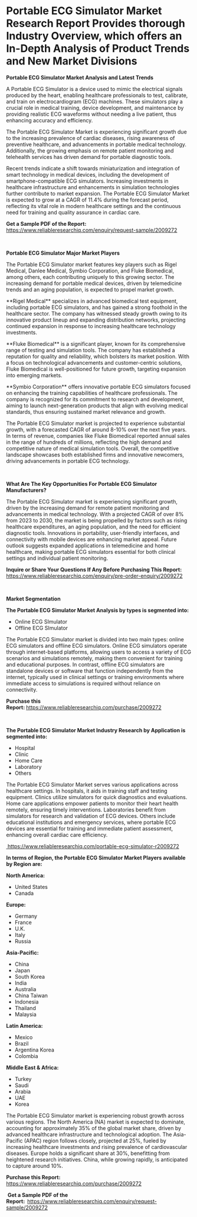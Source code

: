<p><h1>Portable ECG Simulator Market Research Report Provides thorough Industry Overview, which offers an In-Depth Analysis of Product Trends and New Market Divisions</h1></p><p><strong>Portable ECG Simulator Market Analysis and Latest Trends</strong></p>
<p><p>A Portable ECG Simulator is a device used to mimic the electrical signals produced by the heart, enabling healthcare professionals to test, calibrate, and train on electrocardiogram (ECG) machines. These simulators play a crucial role in medical training, device development, and maintenance by providing realistic ECG waveforms without needing a live patient, thus enhancing accuracy and efficiency.</p><p>The Portable ECG Simulator Market is experiencing significant growth due to the increasing prevalence of cardiac diseases, rising awareness of preventive healthcare, and advancements in portable medical technology. Additionally, the growing emphasis on remote patient monitoring and telehealth services has driven demand for portable diagnostic tools. </p><p>Recent trends indicate a shift towards miniaturization and integration of smart technology in medical devices, including the development of smartphone-compatible ECG simulators. Increasing investments in healthcare infrastructure and enhancements in simulation technologies further contribute to market expansion. The Portable ECG Simulator Market is expected to grow at a CAGR of 11.4% during the forecast period, reflecting its vital role in modern healthcare settings and the continuous need for training and quality assurance in cardiac care.</p></p>
<p><strong>Get a Sample PDF of the Report:&nbsp;</strong> <a href="https://www.reliableresearchiq.com/enquiry/request-sample/2009272?utm_campaign=2449&utm_medium=2&utm_source=Github&utm_content=ia&utm_term=16042025&utm_id=portable-ecg-simulator">https://www.reliableresearchiq.com/enquiry/request-sample/2009272</a></p>
<p>&nbsp;</p>
<p><strong>Portable ECG Simulator Major Market Players</strong></p>
<p><p>The Portable ECG Simulator market features key players such as Rigel Medical, Danlee Medical, Symbio Corporation, and Fluke Biomedical, among others, each contributing uniquely to this growing sector. The increasing demand for portable medical devices, driven by telemedicine trends and an aging population, is expected to propel market growth.</p><p>**Rigel Medical** specializes in advanced biomedical test equipment, including portable ECG simulators, and has gained a strong foothold in the healthcare sector. The company has witnessed steady growth owing to its innovative product lineup and expanding distribution networks, projecting continued expansion in response to increasing healthcare technology investments. </p><p>**Fluke Biomedical** is a significant player, known for its comprehensive range of testing and simulation tools. The company has established a reputation for quality and reliability, which bolsters its market position. With a focus on technological advancements and customer-centric solutions, Fluke Biomedical is well-positioned for future growth, targeting expansion into emerging markets.</p><p>**Symbio Corporation** offers innovative portable ECG simulators focused on enhancing the training capabilities of healthcare professionals. The company is recognized for its commitment to research and development, aiming to launch next-generation products that align with evolving medical standards, thus ensuring sustained market relevance and growth.</p><p>The Portable ECG Simulator market is projected to experience substantial growth, with a forecasted CAGR of around 8-10% over the next five years. In terms of revenue, companies like Fluke Biomedical reported annual sales in the range of hundreds of millions, reflecting the high demand and competitive nature of medical simulation tools. Overall, the competitive landscape showcases both established firms and innovative newcomers, driving advancements in portable ECG technology.</p></p>
<p>&nbsp;</p>
<p><strong>What Are The Key Opportunities For Portable ECG Simulator Manufacturers?</strong></p>
<p><p>The Portable ECG Simulator market is experiencing significant growth, driven by the increasing demand for remote patient monitoring and advancements in medical technology. With a projected CAGR of over 8% from 2023 to 2030, the market is being propelled by factors such as rising healthcare expenditures, an aging population, and the need for efficient diagnostic tools. Innovations in portability, user-friendly interfaces, and connectivity with mobile devices are enhancing market appeal. Future outlook suggests expanded applications in telemedicine and home healthcare, making portable ECG simulators essential for both clinical settings and individual patient monitoring.</p></p>
<p><strong>Inquire or Share Your Questions If Any Before Purchasing This Report:</strong> <a href="https://www.reliableresearchiq.com/enquiry/pre-order-enquiry/2009272?utm_campaign=2449&utm_medium=2&utm_source=Github&utm_content=ia&utm_term=16042025&utm_id=portable-ecg-simulator">https://www.reliableresearchiq.com/enquiry/pre-order-enquiry/2009272</a></p>
<p>&nbsp;</p>
<p><strong>Market Segmentation</strong></p>
<p><strong>The Portable ECG Simulator Market Analysis by types is segmented into:</strong></p>
<p><ul><li>Online ECG SImulator</li><li>Offline ECG SImulator</li></ul></p>
<p><p>The Portable ECG Simulator market is divided into two main types: online ECG simulators and offline ECG simulators. Online ECG simulators operate through internet-based platforms, allowing users to access a variety of ECG scenarios and simulations remotely, making them convenient for training and educational purposes. In contrast, offline ECG simulators are standalone devices or software that function independently from the internet, typically used in clinical settings or training environments where immediate access to simulations is required without reliance on connectivity.</p></p>
<p><strong>Purchase this Report:&nbsp;</strong><a href="https://www.reliableresearchiq.com/purchase/2009272?utm_campaign=2449&utm_medium=2&utm_source=Github&utm_content=ia&utm_term=16042025&utm_id=portable-ecg-simulator">https://www.reliableresearchiq.com/purchase/2009272</a></p>
<p>&nbsp;</p>
<p><strong>The Portable ECG Simulator Market Industry Research by Application is segmented into:</strong></p>
<p><ul><li>Hospital</li><li>Clinic</li><li>Home Care</li><li>Laboratory</li><li>Others</li></ul></p>
<p><p>The Portable ECG Simulator Market serves various applications across healthcare settings. In hospitals, it aids in training staff and testing equipment. Clinics utilize simulators for quick diagnostics and evaluations. Home care applications empower patients to monitor their heart health remotely, ensuring timely interventions. Laboratories benefit from simulators for research and validation of ECG devices. Others include educational institutions and emergency services, where portable ECG devices are essential for training and immediate patient assessment, enhancing overall cardiac care efficiency.</p></p>
<p><a href="https://www.reliableresearchiq.com/portable-ecg-simulator-r2009272?utm_campaign=2449&utm_medium=2&utm_source=Github&utm_content=ia&utm_term=16042025&utm_id=portable-ecg-simulator">&nbsp;https://www.reliableresearchiq.com/portable-ecg-simulator-r2009272</a></p>
<p><strong>In terms of Region, the Portable ECG Simulator Market Players available by Region are:</strong></p>
<p>
    <p> <strong> North America: </strong>
        <ul>
            <li>United States</li>
            <li>Canada</li>
        </ul>
        </p> 
    <p> <strong> Europe: </strong>
        <ul>
            <li>Germany</li>
            <li>France</li>
            <li>U.K.</li>
            <li>Italy</li>
            <li>Russia</li>
        </ul>
        </p> 
    <p> <strong> Asia-Pacific: </strong>
        <ul>
            <li>China</li>
            <li>Japan</li>
            <li>South Korea</li>
            <li>India</li>
            <li>Australia</li>
            <li>China Taiwan</li>
            <li>Indonesia</li>
            <li>Thailand</li>
            <li>Malaysia</li>
        </ul>
        </p> 
    <p> <strong> Latin America: </strong>
        <ul>
            <li>Mexico</li>
            <li>Brazil</li>
            <li>Argentina Korea</li>
            <li>Colombia</li>
        </ul>
        </p> 
    <p> <strong> Middle East & Africa: </strong>
        <ul>
            <li>Turkey</li>
            <li>Saudi</li>
            <li>Arabia</li>
            <li>UAE</li>
            <li>Korea</li>
        </ul>
    </p>
    </p>
<p><p>The Portable ECG Simulator market is experiencing robust growth across various regions. The North America (NA) market is expected to dominate, accounting for approximately 35% of the global market share, driven by advanced healthcare infrastructure and technological adoption. The Asia-Pacific (APAC) region follows closely, projected at 25%, fueled by increasing healthcare investments and rising prevalence of cardiovascular diseases. Europe holds a significant share at 30%, benefitting from heightened research initiatives. China, while growing rapidly, is anticipated to capture around 10%.</p></p>
<p><strong>Purchase this Report: </strong><a href="https://www.reliableresearchiq.com/purchase/2009272?utm_campaign=2449&utm_medium=2&utm_source=Github&utm_content=ia&utm_term=16042025&utm_id=portable-ecg-simulator">https://www.reliableresearchiq.com/purchase/2009272</a></p>
<p>&nbsp;<strong>Get a Sample PDF of the Report:&nbsp;&nbsp;</strong><a href="https://www.reliableresearchiq.com/enquiry/request-sample/2009272?utm_campaign=2449&utm_medium=2&utm_source=Github&utm_content=ia&utm_term=16042025&utm_id=portable-ecg-simulator">https://www.reliableresearchiq.com/enquiry/request-sample/2009272</a></p>
<p><strong></strong></p>
<p><p></p><p></p><p></p></p>